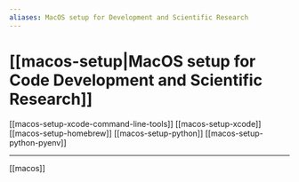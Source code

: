```yaml
---
aliases: MacOS setup for Development and Scientific Research
---
```


# [[macos-setup|MacOS setup for Code Development and Scientific Research]]
[[macos-setup-xcode-command-line-tools]]
[[macos-setup-xcode]]
[[macos-setup-homebrew]]
[[macos-setup-python]]
[[macos-setup-python-pyenv]]





---

[[macos]]

